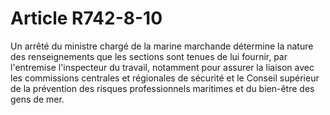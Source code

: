 # Article R742-8-10

Un arrêté du ministre chargé de la marine marchande détermine la nature des renseignements que les sections sont tenues de lui fournir, par l'entremise l'inspecteur du travail, notamment pour assurer la liaison avec les commissions centrales et régionales de sécurité et le Conseil supérieur de la prévention des risques professionnels maritimes et du bien-être des gens de mer.